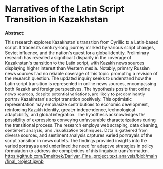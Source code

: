 # Narratives of the Latin Script Transition in Kazakhstan
**Abstract:** 

This research explores Kazakhstan's transition from Cyrillic to a Latin-based script. It traces its century-long journey marked by various script changes, Soviet influence, and the nation's quest for a global identity.
Preliminary research has revealed a significant disparity in the coverage of Kazakhstan's transition to the Latin script, with Kazakh news sources displaying higher interest than Western media. Notably, primary Russian news sources had no reliable coverage of this topic, prompting a revision of the research question. The updated inquiry seeks to understand how the Latin script transition is represented in online news sources, encompassing both Kazakh and foreign perspectives. The hypothesis posits that online news sources, despite potential variations, are likely to predominantly portray Kazakhstan's script transition positively. This optimistic representation may emphasize contributions to economic development, reinforcing Kazakh identity, greater independence, technological adaptability, and global integration. The hypothesis acknowledges the possibility of expressions conveying unfavourable characterizations during the transitional process.
The research employs web scraping, data cleaning, sentiment analysis, and visualization techniques. Data is gathered from diverse sources, and sentiment analysis captures varied portrayals of the script transition in news outlets.
The findings provided insights into the varied portrayals and underlined the need for adaptive strategies in policy formulation to address the complexities of this linguistic transformation.
https://github.com/Dmeirbek/Daniyar_Final_project_text_analysis/blob/main/final_project.ipynb
